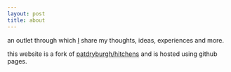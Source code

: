```yaml
---
layout: post
title: about
---
```


an outlet through which <a href="https://y4nci.github.io/">I</a> share my thoughts, ideas, experiences and more.

this website is a fork of <a href="https://github.com/patdryburgh/hitchens">patdryburgh/hitchens</a> and is hosted using github pages.

